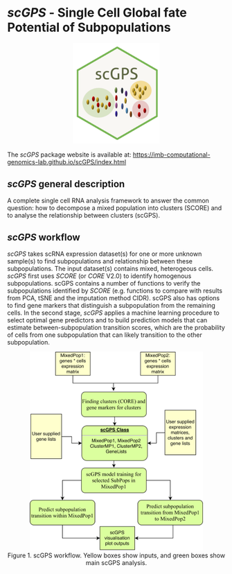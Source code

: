 # _scGPS_ - Single Cell Global fate Potential of Subpopulations 
<p align="center">
	<img src="man/figures/scGPSlogo.png" width="200px">
</p>

The _scGPS_ package website is available at: https://imb-computational-genomics-lab.github.io/scGPS/index.html 

## _scGPS_ general description
A complete  single cell RNA analysis framework to answer the common question: how to decompose a mixed population into clusters (SCORE) and to analyse the relationship between clusters (scGPS). 

## _scGPS_ workflow

_scGPS_ takes scRNA expression dataset(s) for one or more unknown sample(s) to find subpopulations and relationship between these subpopulations. The input dataset(s) contains mixed, heterogeous cells. _scGPS_ first uses _SCORE_ (or _CORE_ V2.0) to identify homogenous subpopulations. scGPS contains a number of functions to verify the subpopulations identified by _SCORE_ (e.g. functions to compare with results from PCA, tSNE and the imputation method CIDR). scGPS also has options to find gene markers that distinguish a subpopulation from the remaining cells. In the second stage, _scGPS_ applies a machine learning procedure to select optimal gene predictors and to build prediction models that can estimate between-subpopulation transition scores, which are the probability of cells from one subpopulation that can likely transition to the other subpopulation.

 
<p align="center">
	<img src="man/figures/packagePlan.png" width="400px"> <br>
Figure 1. scGPS workflow. Yellow boxes show inputs, and green boxes show main scGPS analysis.  
</p>





